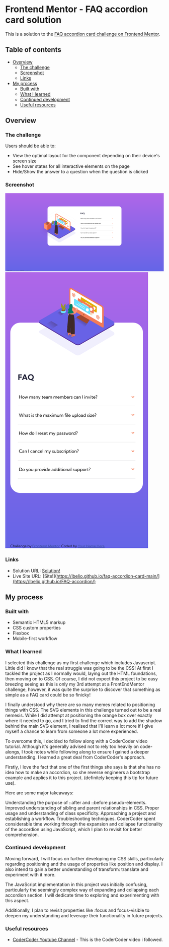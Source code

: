 # Frontend Mentor - FAQ accordion card solution

This is a solution to the [FAQ accordion card challenge on Frontend Mentor](https://www.frontendmentor.io/challenges/faq-accordion-card-XlyjD0Oam).

## Table of contents

- [Overview](#overview)
  - [The challenge](#the-challenge)
  - [Screenshot](#screenshot)
  - [Links](#links)
- [My process](#my-process)
  - [Built with](#built-with)
  - [What I learned](#what-i-learned)
  - [Continued development](#continued-development)
  - [Useful resources](#useful-resources)

## Overview

### The challenge

Users should be able to:

- View the optimal layout for the component depending on their device's screen size
- See hover states for all interactive elements on the page
- Hide/Show the answer to a question when the question is clicked

### Screenshot

![Desktop screenshot](FAQ%20card%20desktop.png)
![Mobile screenshot](FAQ%20card%20mobile.png)

### Links

- Solution URL: [Solution!](https://github.com/lbelio/faq-accordion-card-main.git)
- Live Site URL: [Site!](https://lbelio.github.io/faq-accordion-card-main/](https://lbelio.github.io/FAQ-accordion/)

## My process

### Built with

- Semantic HTML5 markup
- CSS custom properties
- Flexbox
- Mobile-first workflow

### What I learned

I selected this challenge as my first challenge which includes Javascript. Little did I know that the real struggle was going to be the CSS! At first I tackled the project as I normally would, laying out the HTML foundations, then moving on to CSS. Of course, I did not expect this project to be easy breezing seeing as this is only my 3rd attempt at a FrontEndMentor challenge, however, it was quite the surprise to discover that something as simple as a FAQ card could be so finicky!

I finally understood why there are so many memes related to positioning things with CSS. The SVG elements in this challenge turned out to be a real nemesis. While I did attempt at positioning the orange box over exactly where it needed to go, and I tried to find the correct way to
add the shadow behind the main SVG element, I realised that I'll learn a lot more if I give myself a chance to learn from someone a lot more experienced.

To overcome this, I decided to follow along with a CoderCoder video tutorial. Although it's generally advised not to rely too heavily on code-alongs, I took notes while following along to ensure I gained a deeper understanding. I learned a great deal from CoderCoder's approach.

Firstly, I love the fact that one of the first things she says is that she has no idea how to make an accordion, so she reverse engineers a bootstrap example and applies it to this project. (definitely keeping this tip for future use).

Here are some major takeaways:

Understanding the purpose of ::after and ::before pseudo-elements.
Improved understanding of sibling and parent relationships in CSS.
Proper usage and understanding of class specificity.
Approaching a project and establishing a workflow.
Troubleshooting techniques. CoderCoder spent considerable time working through the expansion and collapse functionality of the accordion using JavaScript, which I plan to revisit for better comprehension.

### Continued development

Moving forward, I will focus on further developing my CSS skills, particularly regarding positioning and the usage of properties like position and display. I also intend to gain a better understanding of transform: translate and experiment with it more.

The JavaScript implementation in this project was initially confusing, particularly the seemingly complex way of expanding and collapsing each accordion section. I will dedicate time to exploring and experimenting with this aspect.

Additionally, I plan to revisit properties like :focus and focus-visible to deepen my understanding and leverage their functionality in future projects.

### Useful resources

- [CoderCoder Youtube Channel](https://www.youtube.com/watch?v=sr94O6Y5NEA&ab_channel=CoderCoder) - This is the CoderCoder video i followed.
